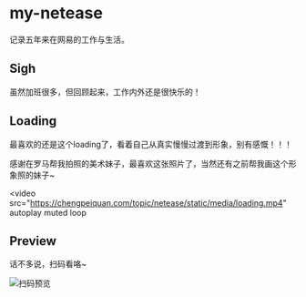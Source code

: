 # my-netease

记录五年来在网易的工作与生活。

## Sigh

虽然加班很多，但回顾起来，工作内外还是很快乐的！

## Loading

最喜欢的还是这个loading了，看着自己从真实慢慢过渡到形象，别有感慨！！！

感谢在罗马帮我拍照的美术妹子，最喜欢这张照片了，当然还有之前帮我画这个形象照的妹子~

<video
  src="https://chengpeiquan.com/topic/netease/static/media/loading.mp4"
  autoplay
  muted
  loop
></video>

## Preview

话不多说，扫码看咯~

![扫码预览](https://chengpeiquan.com/topic/netease/static/img/qrcode.18ed2723.jpg)